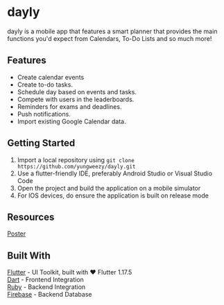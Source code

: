 # dayly
dayly is a mobile app that features a smart planner that provides the main functions you'd expect from Calendars, To-Do Lists and so much more!

## Features
 - Create calendar events
 - Create to-do tasks.
 - Schedule day based on events and tasks.
 - Compete with users in the leaderboards.
 - Reminders for exams and deadlines.
 - Push notifications.
 - Import existing Google Calendar data.

## Getting Started
 1. Import a local repository using ```git clone https://github.com/yungweezy/dayly.git```
 2. Use a flutter-friendly IDE, preferably Android Studio or Visual Studio Code
 3. Open the project and build the application on a mobile simulator
 4. For IOS devices, do ensure the application is built on release mode

## Resources
[Poster](https://docs.google.com/presentation/d/1g8ZDNi-oKQqYzvc-KzgVKBzx87LDTDz7eYr7UCtCrYM/edit?ts=5eba70e6)  

## Built With
 [Flutter](https://flutter.dev/) - UI Toolkit, built with ❤️ Flutter 1.17.5  
 [Dart](https://dart.dev/) - Frontend Integration  
 [Ruby](https://dart.dev/) - Backend Integration  
 [Firebase](https://firebase.google.com/) - Backend Database 
